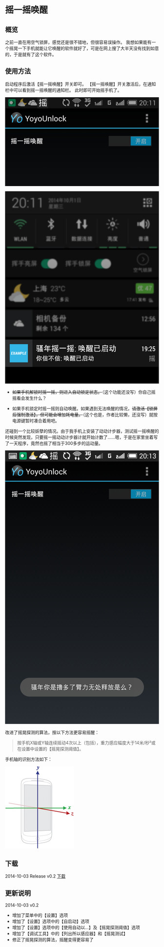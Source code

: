 摇一摇唤醒
==========

概览
-------

之前一直在用空气锁屏，感觉还是很不错地，但很容易误操作。
我想如果能有一个摇晃一下手机就能让它唤醒的软件就好了，可是在网上搜了大半天没有找到如意的，于是就有了这个软件。



使用方法
-------------

启动程序后激活【摇一摇唤醒】开关即可。
【摇一摇唤醒】开关激活后，在通知栏中可以看到摇一摇唤醒的通知栏。
此时即可开始摇手机了。


![程序界面](screenshots/Screenshot_2014-10-01-20-11-28.png "程序界面")


![通知栏提示](screenshots/Screenshot_2014-10-01-20-11-35.png "通知栏提示")



* <s>如果手机解锁时摇一摇，则进入自动锁定状态。</s>（这个功能还没写）你自己摇摇看会发生什么？

* 如果手机锁定时摇一摇则自动唤醒。如果遇到无法唤醒的情况，<s>请激活【锁屏后强制激活】，但可能会增加耗电量。</s>（这个也是，作者比较懒，还没写）就按电源键暂时凑合着用吧。


还碰到一个比较妖孽的情况。由于我手机上安装了动动计步器，测试摇一摇唤醒的时候突然发现，只要摇一摇动动计步器计就开始计数了……嗯，于是在家里坐着写了一天程序，竟然也摇了相当于300多步的运动量。


![LOL](screenshots/Screenshot_2014-10-01-20-13-16.png "LOL")


改进了摇晃探测的算法，按以下方法更容易摇醒：

>    按手机X轴或Y轴连续摇动4次以上（包括），重力感应幅度大于14米/秒²或在设置中设置的【摇晃探测阈值】。


手机轴的识别方法如下：

![轴的识别](screenshots/axis_device.png "轴的识别")



下载
-------

2014-10-03 Release v0.2 [下载](https://github.com/dewafer/yoyoUnlock/releases) 




更新说明
--------

2014-10-03 v0.2
* 增加了菜单中的【设置】选项
* 增加了【设置】选项中的【自启动】选项
* 增加了【设置】选项中的【使用自动以...】及【摇晃探测阈值】选项
* 增加了【调试工具】中的【列出所以感应器】和【摇晃测试】
* 修正了摇晃探测的算法，摇醒变得更容易了

